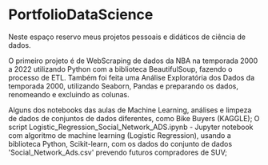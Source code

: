 # PortfolioDataScience
Neste espaço reservo meus projetos pessoais e didáticos de ciência de dados. 

O primeiro projeto é de WebScraping de dados da NBA na temporada 2000 a 2022 utilizando Python com a biblioteca BeautifulSoup, fazendo o processo de ETL. Também foi feita uma Análise Exploratória dos Dados da temporada 2000, utilizando Seaborn, Pandas e preparando os dados, renomeando e excluindo as colunas.

Alguns dos notebooks das aulas de Machine Learning, análises e limpeza de dados de conjuntos de dados diferentes, como Bike Buyers (KAGGLE);
O script Logistic_Regression_Social_Network_ADS.ipynb - Jupyter notebook com algoritmo de machine learning (Logistic Regression), usando a biblioteca Python, Scikit-learn, com os dados do conjunto de dados 'Social_Network_Ads.csv' prevendo futuros compradores de SUV;
